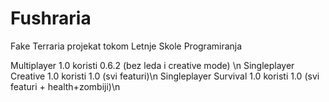 # Fushraria
Fake Terraria projekat tokom Letnje Skole Programiranja

Multiplayer 1.0 koristi 0.6.2 (bez leda i creative mode) \n
Singleplayer Creative 1.0 koristi 1.0 (svi featuri)\n
Singleplayer Survival 1.0 koristi 1.0 (svi featuri + health+zombiji)\n
